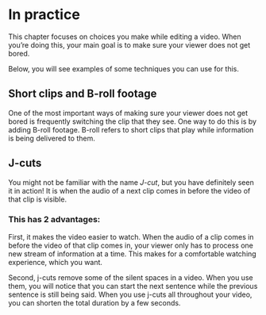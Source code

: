 # In practice
This chapter focuses on choices you make while editing a video. When you’re doing this, your main goal is to make sure your viewer does not get bored.

Below, you will see examples of some techniques you can use for this.


## Short clips and B-roll footage
One of the most important ways of making sure your viewer does not get bored is frequently switching the clip that they see. One way to do this is by adding B-roll footage. B-roll refers to short clips that play while information is being delivered to them.

## J-cuts
You might not be familiar with the name *J-cut*, but you have definitely seen it in action! It is when the audio of a next clip comes in before the video of that clip is visible.

### This has 2 advantages:

First, it makes the video easier to watch. When the audio of a clip comes in before the video of that clip comes in, your viewer only has to process one new stream of information at a time. This makes for a comfortable watching experience, which you want.

Second, j-cuts remove some of the silent spaces in a video. When you use them, you will notice that you can start the next sentence while the previous sentence is still being said. When you use j-cuts all throughout your video, you can shorten the total duration by a few seconds.
